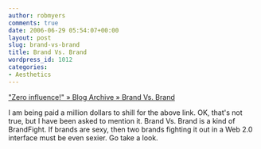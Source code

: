 ```yaml
---
author: robmyers
comments: true
date: 2006-06-29 05:54:07+00:00
layout: post
slug: brand-vs-brand
title: Brand Vs. Brand
wordpress_id: 1012
categories:
- Aesthetics
---
```


["Zero influence!" » Blog Archive » Brand Vs. Brand](http://zeroinfluence.wordpress.com/2006/06/26/brand-vs-brand/)  
  
I am being paid a million dollars to shill for the above link. OK, that's not true, but I have been asked to mention it. Brand Vs. Brand is a kind of BrandFight. If brands are sexy, then two brands fighting it out in a Web 2.0 interface must be even sexier. Go take a look.  


